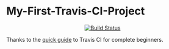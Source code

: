 # My-First-Travis-CI-Project

<div align="center">

[![Build Status](https://travis-ci.org/esegredo/My-First-Travis-CI-Project.svg?branch=master)](https://travis-ci.org/esegredo/My-First-Travis-CI-Project)

</div>

Thanks to the [quick guide](https://github.com/dwyl/learn-travis) to Travis CI for complete beginners.
